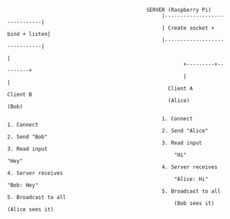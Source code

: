                                                  SERVER (Raspberry Pi)
													  |------------------------------|
													  | Create socket + bind + listen|
													  |------------------------------|
																		  |
															 +---------+---------+
															 |                   |
														Client A             Client B
														(Alice)              (Bob)

													  1. Connect            1. Connect
													  2. Send "Alice"       2. Send "Bob"
													  3. Read input         3. Read input
														  "Hi"                  "Hey"
													  4. Server receives    4. Server receives
														  "Alice: Hi"           "Bob: Hey"
													  5. Broadcast to all   5. Broadcast to all
														  (Bob sees it)         (Alice sees it)
